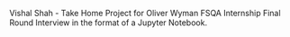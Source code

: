Vishal Shah - Take Home Project for Oliver Wyman FSQA Internship Final Round Interview in the format of a Jupyter Notebook.

